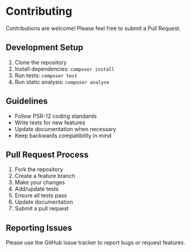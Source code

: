 # Contributing

Contributions are welcome! Please feel free to submit a Pull Request.

## Development Setup

1. Clone the repository
2. Install dependencies: `composer install`
3. Run tests: `composer test`
4. Run static analysis: `composer analyse`

## Guidelines

- Follow PSR-12 coding standards
- Write tests for new features
- Update documentation when necessary
- Keep backwards compatibility in mind

## Pull Request Process

1. Fork the repository
2. Create a feature branch
3. Make your changes
4. Add/update tests
5. Ensure all tests pass
6. Update documentation
7. Submit a pull request

## Reporting Issues

Please use the GitHub issue tracker to report bugs or request features.